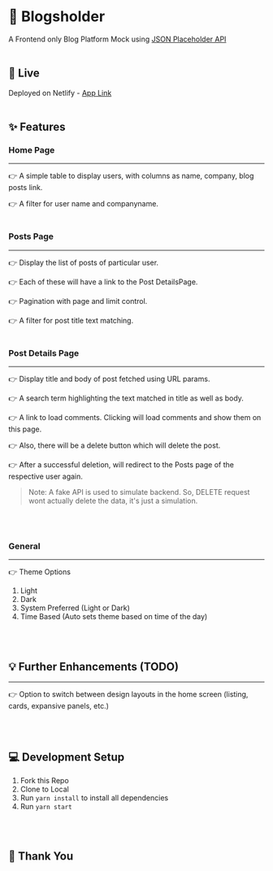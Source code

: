 # 📝 Blogsholder

A Frontend only Blog Platform Mock using [JSON Placeholder API](https://jsonplaceholder.typicode.com)
<br></br>

## 🔗 Live

Deployed on Netlify - [App Link](https://blogsholder.netlify.app/)
<br></br>

## ✨ Features

### Home Page

<hr></hr>

👉 A simple table to display users, with columns as name, company, blog posts link.

👉 A filter for user name and companyname.
<br></br>

### Posts Page

<hr></hr>

👉 Display the list of posts of particular user.

👉 Each of these will have a link to the Post DetailsPage.

👉 Pagination with page and limit control.

👉 A filter for post title text matching.
<br></br>

### Post Details Page

<hr></hr>
👉 Display title and body of post fetched using URL params.

👉 A search term highlighting the text matched in title as well as body.

👉 A link to load comments. Clicking will load comments and show them on this page.

👉 Also, there will be a delete button which will delete the post.

👉 After a successful deletion, will redirect to the Posts page of the respective user again.

> Note: A fake API is used to simulate backend. So, DELETE request wont actually delete the data, it's just a simulation.

<br></br>

### General

<hr></hr>
👉 Theme Options

1. Light
2. Dark
3. System Preferred (Light or Dark)
4. Time Based (Auto sets theme based on time of the day)

<br></br>

## 💡 Further Enhancements (TODO)

<hr></hr>
👉 Option to switch between design layouts in the home screen (listing, cards, expansive panels, etc.)

<br></br>

## 💻 Development Setup

1. Fork this Repo
2. Clone to Local
3. Run `yarn install` to install all dependencies
4. Run `yarn start`

<br></br>

## 🙏 Thank You
